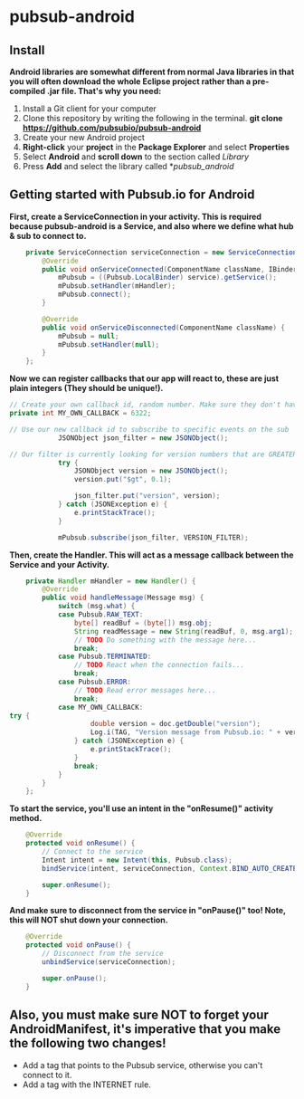 # pubsub-android


## Install
**Android libraries are somewhat different from normal Java libraries in that you will often download the whole Eclipse project rather than a pre-compiled .jar file. That's why you need:**

1. Install a Git client for your computer
2. Clone this repository by writing the following in the terminal. **git clone https://github.com/pubsubio/pubsub-android**
3. Create your new Android project
4. **Right-click** your **project** in the **Package Explorer** and select **Properties**
5. Select **Android** and **scroll down** to the section called *Library*
6. Press **Add** and select the library called **pubsub_android*

## Getting started with Pubsub.io for Android

**First, create a ServiceConnection in your activity. This is required because pubsub-android is a Service, and also where we define what hub & sub to connect to.**

``` java
	private ServiceConnection serviceConnection = new ServiceConnection() {
		@Override
		public void onServiceConnected(ComponentName className, IBinder service) {
			mPubsub = ((Pubsub.LocalBinder) service).getService();
			mPubsub.setHandler(mHandler);
			mPubsub.connect();
		}

		@Override
		public void onServiceDisconnected(ComponentName className) {
			mPubsub = null;
			mPubsub.setHandler(null);
		}
	};
```

**Now we can register callbacks that our app will react to, these are just plain integers (They should be unique!).**

``` java
// Create your own callback id, random number. Make sure they don't have the same values as any of the Pubsub constants.
private int MY_OWN_CALLBACK = 6322;

// Use our new callback id to subscribe to specific events on the sub
			JSONObject json_filter = new JSONObject();

// Our filter is currently looking for version numbers that are GREATER THAN 0.1!
			try {
				JSONObject version = new JSONObject();
				version.put("$gt", 0.1);

				json_filter.put("version", version);
			} catch (JSONException e) {
				e.printStackTrace();
			}

			mPubsub.subscribe(json_filter, VERSION_FILTER);
```

**Then, create the Handler. This will act as a message callback between the Service and your Activity.**

``` java
	private Handler mHandler = new Handler() {
		@Override
		public void handleMessage(Message msg) {
			switch (msg.what) {
			case Pubsub.RAW_TEXT:
				byte[] readBuf = (byte[]) msg.obj;
				String readMessage = new String(readBuf, 0, msg.arg1);
				// TODO Do something with the message here...
				break;
			case Pubsub.TERMINATED:
				// TODO React when the connection fails...
				break;
			case Pubsub.ERROR:
				// TODO Read error messages here...
				break;
			case MY_OWN_CALLBACK:
try {
					double version = doc.getDouble("version");
					Log.i(TAG, "Version message from Pubsub.io: " + version);
				} catch (JSONException e) {
					e.printStackTrace();
				}
				break;
			}
		}
	};
```

**To start the service, you'll use an intent in the "onResume()" activity method.**

``` java
	@Override
	protected void onResume() {
		// Connect to the service
		Intent intent = new Intent(this, Pubsub.class);
		bindService(intent, serviceConnection, Context.BIND_AUTO_CREATE);

		super.onResume();
	}
```

**And make sure to disconnect from the service in "onPause()" too! Note, this will NOT shut down your connection.**

``` java
	@Override
	protected void onPause() {
		// Disconnect from the service
		unbindService(serviceConnection);

		super.onPause();
	}
```

## Also, you must make sure NOT to forget your AndroidManifest, it's imperative that you make the following two changes!

* Add a <service> tag that points to the Pubsub service, otherwise you can't connect to it.
* Add a <uses-permission> tag with the INTERNET rule.

